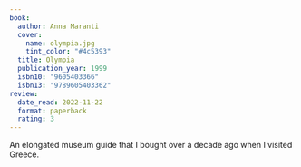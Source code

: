 ```yaml
---
book:
  author: Anna Maranti
  cover:
    name: olympia.jpg
    tint_color: "#4c5393"
  title: Olympia
  publication_year: 1999
  isbn10: "9605403366"
  isbn13: "9789605403362"
review:
  date_read: 2022-11-22
  format: paperback
  rating: 3
---
```


An elongated museum guide that I bought over a decade ago when I visited Greece.

